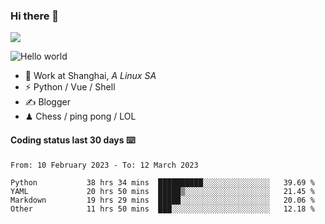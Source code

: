 ### Hi there 👋
![](https://komarev.com/ghpvc/?username=Xuhandsome)


<img src="https://github-readme-stats.vercel.app/api?username=XuHandsome&show_icons=true&theme=merko" alt="Hello world">

<br/>

- 🍻  Work at Shanghai, _A Linux SA_
- ⚡  Python / Vue / Shell
- ✍️  Blogger
- ♟  Chess / ping pong / LOL

#### Coding status last 30 days ⌨️

<!--START_SECTION:waka-->

```text
From: 10 February 2023 - To: 12 March 2023

Python           38 hrs 34 mins  ██████████░░░░░░░░░░░░░░░   39.69 %
YAML             20 hrs 50 mins  █████▒░░░░░░░░░░░░░░░░░░░   21.45 %
Markdown         19 hrs 29 mins  █████░░░░░░░░░░░░░░░░░░░░   20.06 %
Other            11 hrs 50 mins  ███░░░░░░░░░░░░░░░░░░░░░░   12.18 %
```

<!--END_SECTION:waka-->
